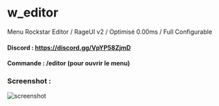 # w_editor
Menu Rockstar Editor / RageUI v2 / Optimisé 0.00ms / Full Configurable

#### Discord : https://discord.gg/VpYP58ZjmD

#### Commande : /editor (pour ouvrir le menu)

### Screenshot :

![screenshot](https://cdn.discordapp.com/attachments/623931287056416799/947463606352642078/unknown.png)
